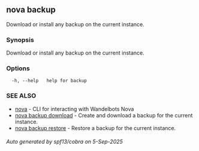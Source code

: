 ## nova backup

Download or install any backup on the current instance.

### Synopsis

Download or install any backup on the current instance.

### Options

```
  -h, --help   help for backup
```

### SEE ALSO

* [nova](nova.md)	 - CLI for interacting with Wandelbots Nova
* [nova backup download](nova_backup_download.md)	 - Create and download a backup for the current instance.
* [nova backup restore](nova_backup_restore.md)	 - Restore a backup for the current instance.

###### Auto generated by spf13/cobra on 5-Sep-2025
